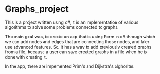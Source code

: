 # Graphs_project
  This is a project written using c#, it is an implementation of various algorithms to solve some problems connected to graphs.
 
  The main goal was, to create an app that is using Form in c# through which we can add nodes and edges that are connecting those nodes, and later use advanced features. So, it has a way to add previously created graphs from a file, because a user can save created graphs in a file when he is done with creating it. 
  
  In the app, there are impemented Prim's and Dijkstra's alghoritm.
